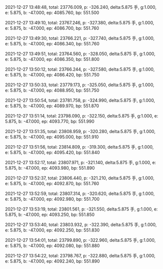 2021-12-27 13:48:48, total: 23776.009, p: -326.240, delta:5.875 手, g:1.000, e: 5.875, b: -47.000, ep: 4085.760, bp: 551.500

2021-12-27 13:49:10, total: 23767.246, p: -327.380, delta:5.875 手, g:1.000, e: 5.875, b: -47.000, ep: 4086.700, bp: 551.760

2021-12-27 13:49:30, total: 23766.221, p: -327.740, delta:5.875 手, g:1.000, e: 5.875, b: -47.000, ep: 4086.340, bp: 551.760

2021-12-27 13:49:51, total: 23764.560, p: -328.050, delta:5.875 手, g:1.000, e: 5.875, b: -47.000, ep: 4086.350, bp: 551.800

2021-12-27 13:50:12, total: 23766.244, p: -327.580, delta:5.875 手, g:1.000, e: 5.875, b: -47.000, ep: 4086.420, bp: 551.750

2021-12-27 13:50:33, total: 23779.173, p: -325.050, delta:5.875 手, g:1.000, e: 5.875, b: -47.000, ep: 4088.950, bp: 551.750

2021-12-27 13:50:54, total: 23781.758, p: -324.990, delta:5.875 手, g:1.000, e: 5.875, b: -47.000, ep: 4089.970, bp: 551.870

2021-12-27 13:51:14, total: 23798.090, p: -322.150, delta:5.875 手, g:1.000, e: 5.875, b: -47.000, ep: 4093.770, bp: 551.990

2021-12-27 13:51:35, total: 23808.959, p: -320.280, delta:5.875 手, g:1.000, e: 5.875, b: -47.000, ep: 4095.000, bp: 551.910

2021-12-27 13:51:56, total: 23814.809, p: -319.300, delta:5.875 手, g:1.000, e: 5.875, b: -47.000, ep: 4095.420, bp: 551.840

2021-12-27 13:52:17, total: 23807.971, p: -321.140, delta:5.875 手, g:1.000, e: 5.875, b: -47.000, ep: 4093.980, bp: 551.890

2021-12-27 13:52:37, total: 23806.440, p: -321.210, delta:5.875 手, g:1.000, e: 5.875, b: -47.000, ep: 4092.870, bp: 551.760

2021-12-27 13:52:59, total: 23807.314, p: -320.620, delta:5.875 手, g:1.000, e: 5.875, b: -47.000, ep: 4092.980, bp: 551.700

2021-12-27 13:53:19, total: 23801.561, p: -321.550, delta:5.875 手, g:1.000, e: 5.875, b: -47.000, ep: 4093.250, bp: 551.850

2021-12-27 13:53:40, total: 23803.932, p: -322.390, delta:5.875 手, g:1.000, e: 5.875, b: -47.000, ep: 4092.250, bp: 551.830

2021-12-27 13:54:01, total: 23799.890, p: -322.960, delta:5.875 手, g:1.000, e: 5.875, b: -47.000, ep: 4092.080, bp: 551.880

2021-12-27 13:54:22, total: 23798.767, p: -322.880, delta:5.875 手, g:1.000, e: 5.875, b: -47.000, ep: 4092.240, bp: 551.890